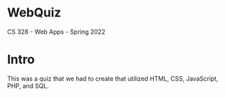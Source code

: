 # WebQuiz
CS 328 - Web Apps - Spring 2022
# Intro
This was a quiz that we had to create that utilized HTML, CSS, JavaScript, PHP, and SQL.

